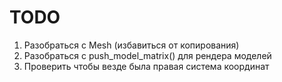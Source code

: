# TODO
1. Разобраться с Mesh (избавиться от копирования)
2. Разобраться с push_model_matrix() для рендера моделей
3. Проверить чтобы везде была правая система координат
